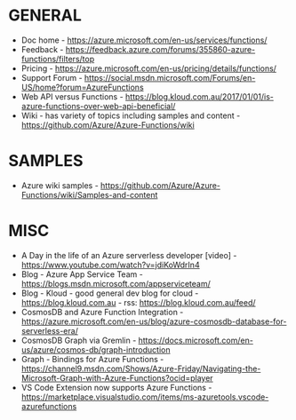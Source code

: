 # GENERAL
* Doc home - https://azure.microsoft.com/en-us/services/functions/
* Feedback - https://feedback.azure.com/forums/355860-azure-functions/filters/top
* Pricing - https://azure.microsoft.com/en-us/pricing/details/functions/
* Support Forum - https://social.msdn.microsoft.com/Forums/en-US/home?forum=AzureFunctions
* Web API versus Functions - https://blog.kloud.com.au/2017/01/01/is-azure-functions-over-web-api-beneficial/
* Wiki - has variety of topics including samples and content - https://github.com/Azure/Azure-Functions/wiki

# SAMPLES
* Azure wiki samples - https://github.com/Azure/Azure-Functions/wiki/Samples-and-content

# MISC
* A Day in the life of an Azure serverless developer [video] - https://www.youtube.com/watch?v=jdiKoWdrIn4
* Blog - Azure App Service Team - https://blogs.msdn.microsoft.com/appserviceteam/
* Blog - Kloud - good general dev blog for cloud - https://blog.kloud.com.au - rss: https://blog.kloud.com.au/feed/
* CosmosDB and Azure Function Integration - https://azure.microsoft.com/en-us/blog/azure-cosmosdb-database-for-serverless-era/
* CosmosDB Graph via Gremlin - https://docs.microsoft.com/en-us/azure/cosmos-db/graph-introduction
* Graph - Bindings for Azure Functions - https://channel9.msdn.com/Shows/Azure-Friday/Navigating-the-Microsoft-Graph-with-Azure-Functions?ocid=player
* VS Code Extension now supports Azure Functions - https://marketplace.visualstudio.com/items/ms-azuretools.vscode-azurefunctions 

 
